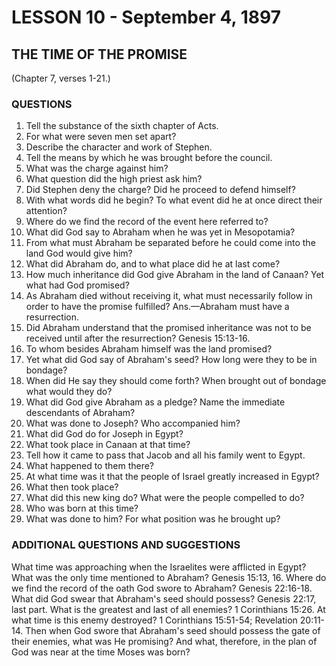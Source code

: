 # LESSON 10 - September 4, 1897

## THE TIME OF THE PROMISE
(Chapter 7, verses 1-21.)

### QUESTIONS

1. Tell the substance of the sixth chapter of Acts.
2. For what were seven men set apart?
3. Describe the character and work of Stephen.
4. Tell the means by which he was brought before the council.
5. What was the charge against him?
6. What question did the high priest ask him?
7. Did Stephen deny the charge? Did he proceed to defend himself?
8. With what words did he begin? To what event did he at once direct their attention?
9. Where do we find the record of the event here referred to?
10. What did God say to Abraham when he was yet in Mesopotamia?
11. From what must Abraham be separated before he could come into the land God would give him?
12. What did Abraham do, and to what place did he at last come?
13. How much inheritance did God give Abraham in the land of Canaan? Yet what had God promised?
14. As Abraham died without receiving it, what must necessarily follow in order to have the promise fulfilled? Ans.—Abraham must have a resurrection.
15. Did Abraham understand that the promised inheritance was not to be received until after the resurrection? Genesis 15:13-16.
16. To whom besides Abraham himself was the land promised?
17. Yet what did God say of Abraham's seed? How long were they to be in bondage?
18. When did He say they should come forth? When brought out of bondage what would they do?
19. What did God give Abraham as a pledge? Name the immediate descendants of Abraham?
20. What was done to Joseph? Who accompanied him?
21. What did God do for Joseph in Egypt?
22. What took place in Canaan at that time?
23. Tell how it came to pass that Jacob and all his family went to Egypt.
24. What happened to them there?
25. At what time was it that the people of Israel greatly increased in Egypt?
26. What then took place?
27. What did this new king do? What were the people compelled to do?
28. Who was born at this time?
29. What was done to him? For what position was he brought up?

### ADDITIONAL QUESTIONS AND SUGGESTIONS

What time was approaching when the Israelites were afflicted in Egypt? What was the only time mentioned to Abraham? Genesis 15:13, 16. Where do we find the record of the oath God swore to Abraham? Genesis 22:16-18. What did God swear that Abraham's seed should possess? Genesis 22:17, last part. What is the greatest and last of all enemies? 1 Corinthians 15:26. At what time is this enemy destroyed? 1 Corinthians 15:51-54; Revelation 20:11-14. Then when God swore that Abraham's seed should possess the gate of their enemies, what was He promising? And what, therefore, in the plan of God was near at the time Moses was born?
